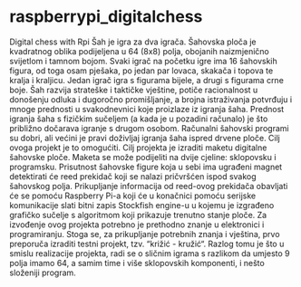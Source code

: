 # raspberrypi_digitalchess
Digital chess with Rpi
Šah je igra za dva igrača. Šahovska ploča je kvadratnog oblika podijeljena u 64 (8x8) polja, obojanih naizmjenično svijetlom i tamnom bojom. Svaki igrač na početku igre ima 16 šahovskih figura, od toga osam pješaka, po jedan par lovaca, skakača i topova te kralja i kraljicu. Jedan igrač igra s figurama bijele, a drugi s figurama crne boje. 
Šah razvija strateške i taktičke vještine, potiče racionalnost u donošenju odluka i dugoročno promišljanje, a brojna istraživanja potvrđuju i mnoge prednosti u svakodnevnici koje proizlaze iz igranja šaha. Prednost igranja šaha s fizičkim sučeljem (a kada je u pozadini računalo) je što približno dočarava igranje s drugom osobom. Računalni šahovski programi su dobri, ali većini je pravi doživljaj igranja šaha ispred drvene ploče. Cilj ovoga projekt je to omogućiti.
Cilj projekta je izraditi maketu digitalne šahovske ploče. Maketa se može podijeliti na dvije cjeline: sklopovsku i programsku. Prisutnost šahovske figure koja u sebi ima ugrađeni magnet detektirati će reed prekidač koji se nalazi pričvršćen ispod svakog šahovskog polja. Prikupljanje informacija od reed-ovog prekidača obavljati će se pomoću Raspberry Pi-a koji će u konačnici pomoću serijske komunikacije slati bitni zapis Stockfish engine-u u kojemu je izgrađeno grafičko sučelje s algoritmom koji prikazuje trenutno stanje ploče.
Za izvođenje ovog projekta potrebno je prethodno znanje u elektronici i programiranju. Stoga se, za prikupljanje potrebnih znanja i vještina, prvo preporuča izraditi testni projekt, tzv. “križić - kružić“. Razlog tomu je što u smislu realizacije projekta, radi se o sličnim igrama s razlikom da umjesto 9 polja imamo 64, a samim time i više sklopovskih komponenti, i nešto složeniji program.

